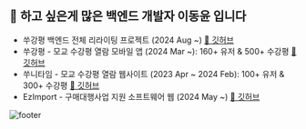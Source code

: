## 🚀 하고 싶은게 많은 백엔드 개발자 이동윤 입니다
- 쑤강평 백엔드 전체 리라이팅 프로젝트 (2024 Aug ~) [🔗 깃허브](https://github.com/LDYWINNER/SSU-GANG-PYEONG-BACK-VER2)
- 쑤강평 - 모교 수강평 열람 모바일 앱 (2024 Mar ~): 160+ 유저 & 500+ 수강평 [🔗 깃허브](https://github.com/LDYWINNER/SSU-GANG-PYEONG-DOCS)
- 쑤니타임 - 모교 수강평 열람 웹사이트 (2023 Apr ~ 2024 Feb): 100+ 유저 & 300+ 수강평 [🔗 깃허브](https://github.com/LDYWINNER/SUNYTIME-DOCS)
- EzImport - 구매대행사업 지원 소프트웨어 웹 (2024 May ~) [🔗 깃허브](https://github.com/LDYWINNER/EZIMPORT-DOCS)

![footer](https://capsule-render.vercel.app/api?type=waving&color=auto&height=100&section=footer)
